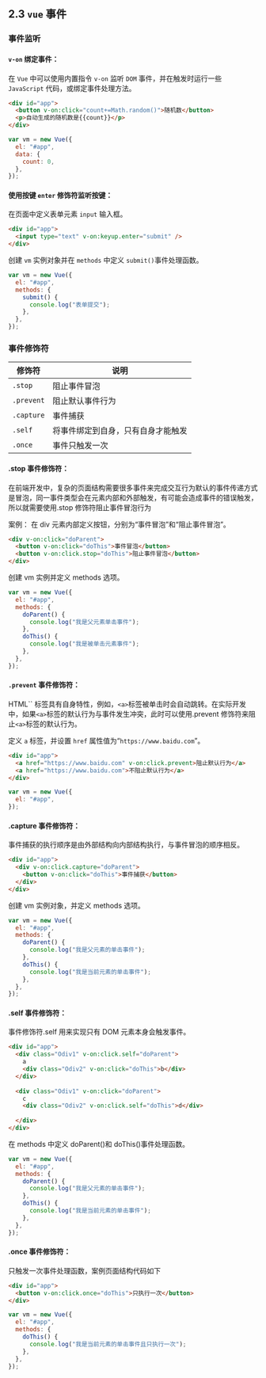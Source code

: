 ## 2.3 `vue` 事件

### 事件监听

#### `v-on` 绑定事件：

在 `Vue` 中可以使用内置指令 `v-on` 监听 `DOM` 事件，并在触发时运行一些 `JavaScript` 代码，或绑定事件处理方法。

```html
<div id="app">
  <button v-on:click="count+=Math.random()">随机数</button>
  <p>自动生成的随机数是{{count}}</p>
</div>
```

```javascript
var vm = new Vue({
  el: "#app",
  data: {
    count: 0,
  },
});
```

#### 使用按键 `enter` 修饰符监听按键：

在页面中定义表单元素 `input` 输入框。

```html
<div id="app">
  <input type="text" v-on:keyup.enter="submit" />
</div>
```

创建 `vm` 实例对象并在 `methods` 中定义 `submit()`事件处理函数。

```javascript
var vm = new Vue({
  el: "#app",
  methods: {
    submit() {
      console.log("表单提交");
    },
  },
});
```

### 事件修饰符

| **修饰符** | **说明**                           |
| ---------- | ---------------------------------- |
| `.stop`      | 阻止事件冒泡                       |
| `.prevent`   | 阻止默认事件行为                   |
| `.capture`   | 事件捕获                           |
| `.self `     | 将事件绑定到自身，只有自身才能触发 |
| `.once`      | 事件只触发一次                     |

#### .stop 事件修饰符：

在前端开发中，复杂的页面结构需要很多事件来完成交互行为默认的事件传递方式是冒泡，同一事件类型会在元素内部和外部触发，有可能会造成事件的错误触发，所以就需要使用.stop 修饰符阻止事件冒泡行为

案例： 在 div 元素内部定义按钮，分别为“事件冒泡”和“阻止事件冒泡”。

```html
<div v-on:click="doParent">
  <button v-on:click="doThis">事件冒泡</button>
  <button v-on:click.stop="doThis">阻止事件冒泡</button>
</div>
```

创建 vm 实例并定义 methods 选项。

```javascript
var vm = new Vue({
  el: "#app",
  methods: {
    doParent() {
      console.log("我是父元素单击事件");
    },
    doThis() {
      console.log("我是被单击元素事件");
    },
  },
});
```

#### `.prevent` 事件修饰符：

HTML`` 标签具有自身特性，例如，`<a>`标签被单击时会自动跳转。在实际开发中，如果`<a>`标签的默认行为与事件发生冲突，此时可以使用.prevent 修饰符来阻止`<a>`标签的默认行为。

定义 `a` 标签，并设置 `href` 属性值为“`https://www.baidu.com`”。

```html
<div id="app">
  <a href="https://www.baidu.com" v-on:click.prevent>阻止默认行为</a>
  <a href="https://www.baidu.com">不阻止默认行为</a>
</div>
```

```javascript
var vm = new Vue({
  el: "#app",
});
```

#### .capture 事件修饰符：

事件捕获的执行顺序是由外部结构向内部结构执行，与事件冒泡的顺序相反。

```html
<div id="app">
  <div v-on:click.capture="doParent">
    <button v-on:click="doThis">事件捕获</button>
  </div>
</div>
```

创建 vm 实例对象，并定义 methods 选项。

```javascript
var vm = new Vue({
  el: "#app",
  methods: {
    doParent() {
      console.log("我是父元素的单击事件");
    },
    doThis() {
      console.log("我是当前元素的单击事件");
    },
  },
});
```

#### .self 事件修饰符：

事件修饰符.self 用来实现只有 DOM 元素本身会触发事件。

```html
<div id="app">
  <div class="Odiv1" v-on:click.self="doParent">
    a  
    <div class="Odiv2" v-on:click="doThis">b</div>
  </div>
   
  <div class="Odiv1" v-on:click="doParent">
    c   
    <div class="Odiv2" v-on:click.self="doThis">d</div>
      
  </div>
</div>
```

在 methods 中定义 doParent()和 doThis()事件处理函数。

```javascript
var vm = new Vue({
  el: "#app",
  methods: {
    doParent() {
      console.log("我是父元素的单击事件");
    },
    doThis() {
      console.log("我是当前元素的单击事件");
    },
  },
});
```

#### .once 事件修饰符：

只触发一次事件处理函数，案例页面结构代码如下

```html
<div id="app">
  <button v-on:click.once="doThis">只执行一次</button>
</div>
```

```javascript
var vm = new Vue({
  el: "#app",
  methods: {
    doThis() {
      console.log("我是当前元素的单击事件且只执行一次");
    },
  },
});
```
